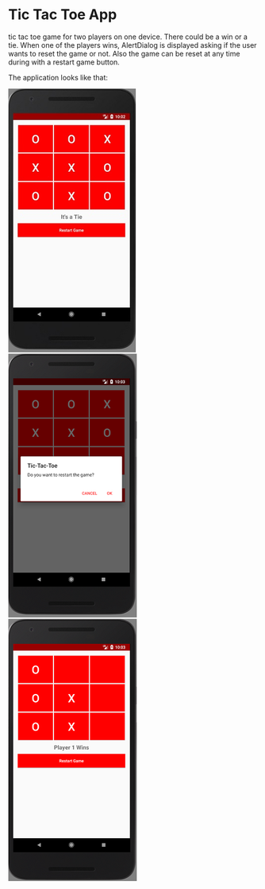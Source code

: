 Tic Tac Toe App
===================================

tic tac toe game for two players on one device. There could be a win or a tie. When one of the players wins, AlertDialog is displayed asking if the user wants to reset the game or not. Also the game can be reset at any time during with a restart game button.

The application looks like that:

![](images/tictac1.jpg)![](images/tictac2.PNG)![](images/tictac3.PNG)
